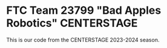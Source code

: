 # FTC Team 23799 "Bad Apples Robotics" CENTERSTAGE
This is our code from the CENTERSTAGE 2023-2024 season.